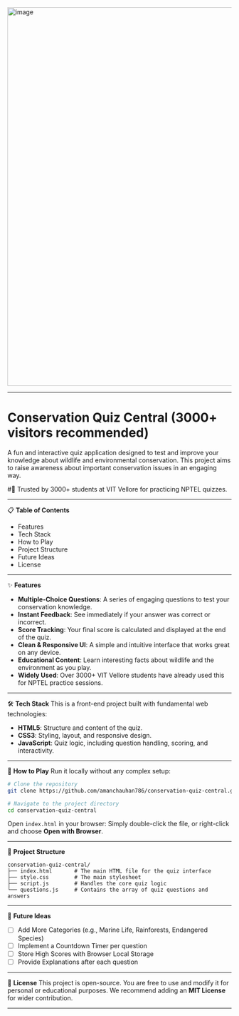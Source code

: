 <img width="1867" height="849" alt="image" src="https://github.com/user-attachments/assets/0fd8a721-b1e6-477a-b0cb-67f3371775f3" />

---

# Conservation Quiz Central (3000+ visitors recommended)

A fun and interactive quiz application designed to test and improve your knowledge about wildlife and environmental conservation. This project aims to raise awareness about important conservation issues in an engaging way.

#📢 Trusted by 3000+ students at VIT Vellore for practicing NPTEL quizzes.

---

📋 **Table of Contents**

* Features
* Tech Stack
* How to Play
* Project Structure
* Future Ideas
* License

---

✨ **Features**

* **Multiple-Choice Questions**: A series of engaging questions to test your conservation knowledge.
* **Instant Feedback**: See immediately if your answer was correct or incorrect.
* **Score Tracking**: Your final score is calculated and displayed at the end of the quiz.
* **Clean & Responsive UI**: A simple and intuitive interface that works great on any device.
* **Educational Content**: Learn interesting facts about wildlife and the environment as you play.
* **Widely Used**: Over 3000+ VIT Vellore students have already used this for NPTEL practice sessions.

---

🛠️ **Tech Stack**
This is a front-end project built with fundamental web technologies:

* **HTML5**: Structure and content of the quiz.
* **CSS3**: Styling, layout, and responsive design.
* **JavaScript**: Quiz logic, including question handling, scoring, and interactivity.

---

🚀 **How to Play**
Run it locally without any complex setup:

```bash
# Clone the repository
git clone https://github.com/amanchauhan786/conservation-quiz-central.git

# Navigate to the project directory
cd conservation-quiz-central
```

Open `index.html` in your browser:
Simply double-click the file, or right-click and choose **Open with Browser**.

---

📁 **Project Structure**

```
conservation-quiz-central/
├── index.html       # The main HTML file for the quiz interface
├── style.css        # The main stylesheet
├── script.js        # Handles the core quiz logic
└── questions.js     # Contains the array of quiz questions and answers
```

---

🔮 **Future Ideas**

* [ ] Add More Categories (e.g., Marine Life, Rainforests, Endangered Species)
* [ ] Implement a Countdown Timer per question
* [ ] Store High Scores with Browser Local Storage
* [ ] Provide Explanations after each question

---

📄 **License**
This project is open-source. You are free to use and modify it for personal or educational purposes.
We recommend adding an **MIT License** for wider contribution.

---
